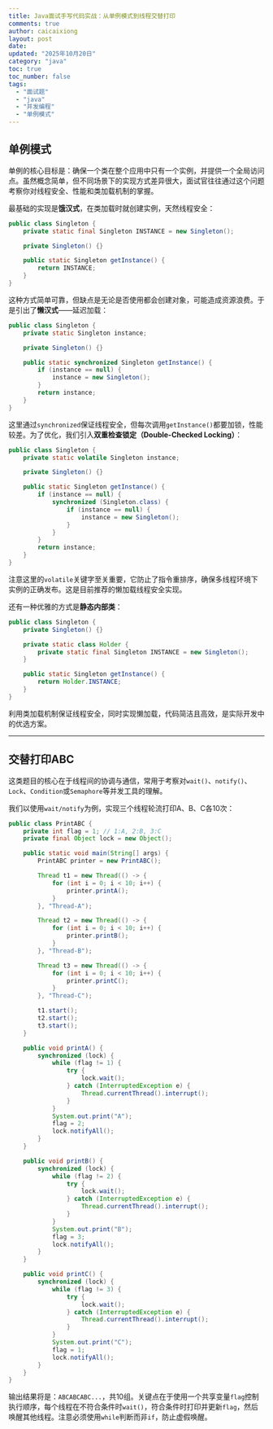 ```yaml
---
title: Java面试手写代码实战：从单例模式到线程交替打印
comments: true
author: caicaixiong
layout: post
date:
updated: "2025年10月20日"
category: "java"
toc: true
toc_number: false
tags:
  - "面试题"
  - "java"
  - "并发编程"
  - "单例模式"
---
```


## 单例模式

单例的核心目标是：确保一个类在整个应用中只有一个实例，并提供一个全局访问点。虽然概念简单，但不同场景下的实现方式差异很大，面试官往往通过这个问题考察你对线程安全、性能和类加载机制的掌握。

最基础的实现是**饿汉式**，在类加载时就创建实例，天然线程安全：

```java
public class Singleton {
    private static final Singleton INSTANCE = new Singleton();

    private Singleton() {}

    public static Singleton getInstance() {
        return INSTANCE;
    }
}
```

这种方式简单可靠，但缺点是无论是否使用都会创建对象，可能造成资源浪费。于是引出了**懒汉式**——延迟加载：

```java
public class Singleton {
    private static Singleton instance;

    private Singleton() {}

    public static synchronized Singleton getInstance() {
        if (instance == null) {
            instance = new Singleton();
        }
        return instance;
    }
}
```

这里通过`synchronized`保证线程安全，但每次调用`getInstance()`都要加锁，性能较差。为了优化，我们引入**双重检查锁定（Double-Checked Locking）**：

```java
public class Singleton {
    private static volatile Singleton instance;

    private Singleton() {}

    public static Singleton getInstance() {
        if (instance == null) {
            synchronized (Singleton.class) {
                if (instance == null) {
                    instance = new Singleton();
                }
            }
        }
        return instance;
    }
}
```

注意这里的`volatile`关键字至关重要，它防止了指令重排序，确保多线程环境下实例的正确发布。这是目前推荐的懒加载线程安全实现。

还有一种优雅的方式是**静态内部类**：

```java
public class Singleton {
    private Singleton() {}

    private static class Holder {
        private static final Singleton INSTANCE = new Singleton();
    }

    public static Singleton getInstance() {
        return Holder.INSTANCE;
    }
}
```

利用类加载机制保证线程安全，同时实现懒加载，代码简洁且高效，是实际开发中的优选方案。

---

## 交替打印ABC

这类题目的核心在于线程间的协调与通信，常用于考察对`wait()`、`notify()`、`Lock`、`Condition`或`Semaphore`等并发工具的理解。

我们以使用`wait/notify`为例，实现三个线程轮流打印A、B、C各10次：

```java
public class PrintABC {
    private int flag = 1; // 1:A, 2:B, 3:C
    private final Object lock = new Object();

    public static void main(String[] args) {
        PrintABC printer = new PrintABC();

        Thread t1 = new Thread(() -> {
            for (int i = 0; i < 10; i++) {
                printer.printA();
            }
        }, "Thread-A");

        Thread t2 = new Thread(() -> {
            for (int i = 0; i < 10; i++) {
                printer.printB();
            }
        }, "Thread-B");

        Thread t3 = new Thread(() -> {
            for (int i = 0; i < 10; i++) {
                printer.printC();
            }
        }, "Thread-C");

        t1.start();
        t2.start();
        t3.start();
    }

    public void printA() {
        synchronized (lock) {
            while (flag != 1) {
                try {
                    lock.wait();
                } catch (InterruptedException e) {
                    Thread.currentThread().interrupt();
                }
            }
            System.out.print("A");
            flag = 2;
            lock.notifyAll();
        }
    }

    public void printB() {
        synchronized (lock) {
            while (flag != 2) {
                try {
                    lock.wait();
                } catch (InterruptedException e) {
                    Thread.currentThread().interrupt();
                }
            }
            System.out.print("B");
            flag = 3;
            lock.notifyAll();
        }
    }

    public void printC() {
        synchronized (lock) {
            while (flag != 3) {
                try {
                    lock.wait();
                } catch (InterruptedException e) {
                    Thread.currentThread().interrupt();
                }
            }
            System.out.print("C");
            flag = 1;
            lock.notifyAll();
        }
    }
}
```

输出结果将是：`ABCABCABC...`，共10组。关键点在于使用一个共享变量`flag`控制执行顺序，每个线程在不符合条件时`wait()`，符合条件时打印并更新`flag`，然后唤醒其他线程。注意必须使用`while`判断而非`if`，防止虚假唤醒。